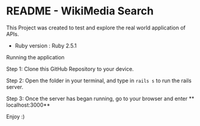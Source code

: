 # README - WikiMedia Search

This Project was created to test and explore the real world application of APIs.


* Ruby version : Ruby 2.5.1


Running the application

 Step 1: Clone this GitHub Repository to your device.
 
 Step 2: Open the folder in your terminal, and type in `rails s` to run the rails server.
 
 Step 3: Once the server has began running, go to your browser and enter ** localhost:3000**
 
 Enjoy :)
